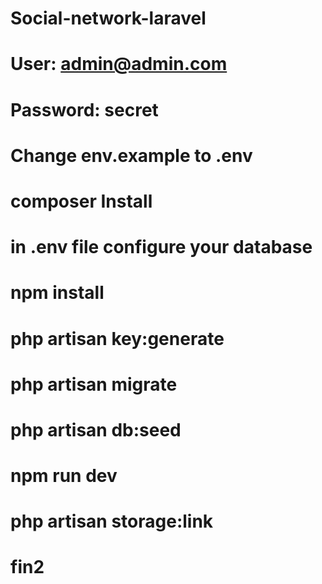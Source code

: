 # Social-network-laravel
# User: admin@admin.com
# Password: secret
# Change env.example to .env
# composer Install
# in .env file configure your  database 
# npm install
# php artisan key:generate
# php artisan migrate
# php artisan db:seed
# npm run dev 
# php artisan storage:link
# fin2
